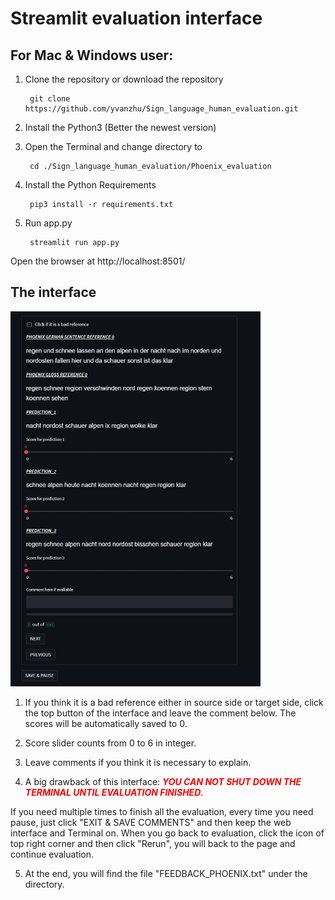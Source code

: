 # Streamlit evaluation interface

## For Mac & Windows user:

1. Clone the repository or download the repository
 
        git clone https://github.com/yvanzhu/Sign_language_human_evaluation.git
        
2. Install the Python3 (Better the newest version)
3. Open the Terminal and change directory to
        
        cd ./Sign_language_human_evaluation/Phoenix_evaluation

4. Install the Python Requirements

        pip3 install -r requirements.txt

5. Run app.py

        streamlit run app.py

Open the browser at http://localhost:8501/

## The interface
<img src="https://github.com/yvanzhu/Sign_language_human_evaluation/blob/main/Phoenix_evaluation_new/Interface.png" width="400" height="600" alt="Image text"/><br/>

1. If you think it is a bad reference either in source side or target side, click the top button of the interface and leave the comment below. The scores will be automatically saved to 0.

2. Score slider counts from 0 to 6 in integer. 

3. Leave comments if you think it is necessary to explain.

4. A big drawback of this interface: <font color=red>**_YOU CAN NOT SHUT DOWN THE TERMINAL UNTIL EVALUATION FINISHED_**</font>. 

  If you need multiple times to finish all the evaluation, every time you need pause, just click "EXIT & SAVE COMMENTS" and then keep the web interface and Terminal on. When you go back to evaluation, click the icon of top right corner and then click "Rerun", you will back to the page and continue evaluation. 

5. At the end, you will find the file "FEEDBACK_PHOENIX.txt" under the directory.
